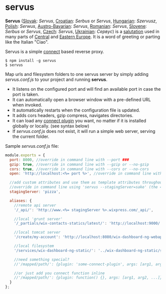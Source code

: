 servus
======
**Servus** ([Slovak](http://en.wikipedia.org/wiki/Slovak_language "Slovak language"): _Servus_, [Croatian](http://en.wikipedia.org/wiki/Croatian_language "Croatian language"): _Serbus_ or _Servus_, [Hungarian](http://en.wikipedia.org/wiki/Hungarian_language "Hungarian language"): _Szervusz_, [Polish](http://en.wikipedia.org/wiki/Polish_language "Polish language"): _Serwus_, [Austro-Bavarian](http://en.wikipedia.org/wiki/Austro-Bavarian "Austro-Bavarian"): _Servus_, [Romanian](http://en.wikipedia.org/wiki/Romanian_language "Romanian language"): _Servus_, [Slovene](http://en.wikipedia.org/wiki/Slovene_language "Slovene language"): _Serbus_ or _Servus_, [Czech](http://en.wikipedia.org/wiki/Czech_language "Czech language"): _Servus_, [Ukrainian](http://en.wikipedia.org/wiki/Ukrainian_language "Ukrainian language"): _Сервус_) is a [salutation](http://en.wikipedia.org/wiki/Salute "Salute") used in many parts of [Central](http://en.wikipedia.org/wiki/Central_Europe "Central Europe") and [Eastern Europe](http://en.wikipedia.org/wiki/Eastern_Europe "Eastern Europe"). It is a word of greeting or parting like the Italian "Ciao".

Servus is a simple [connect](http://www.senchalabs.org/connect/) based reverse proxy.

    $ npm install -g servus
    $ servus

Map urls and filesystem folders to one servus server by simply adding *servus.conf.js* to your project and running **servus**.
 * It listens on the configured port and will find an available port in case the port is taken.
 * It can automatically open a browser window with a pre-defined URL when invoked.
 * It automatically restarts when the configuration file is updated.
 * It adds cors headers, gzip compress, navigates directories.
 * It can load any [connect plugin](https://github.com/senchalabs/connect/wiki) you want, no matter if it is installed globally or locally. (see syntax below)
 * If *servus.conf.js* does not exist, it will run a simple web server, serving the current folder.

Sample *servus.conf.js* file:

```js
module.exports = {
  port: 8000, //override in command line with --port ###
  gzip: true, //override in command line with --gzip or --no-gzip
  cors: true, //override in command line with --cors or --no-cors
  open: 'http://localhost:<%= port %>', //override in command line with --open URL or --no-open

  //add custom attributes and use them as template attributes throughout your config
  //override in command line using 'servus --stagingServer=sake' (the = is important)
  stagingServer: 'pizza',

  aliases: {
    //remote api server
    '/_api/': 'http://www.<%= stagingServer %>.wixpress.com/_api/',

    //local 'grunt server'
    '/_partials/wix-contacts-statics/latest/': 'http://localhost:9000/',

    //local tomcat server
    '/create/my-account': 'http://localhost:8080/wix-dashboard-ng-webapp/dashboard/',

    //local filesystem
    '/services/wix-dashboard-ng-static/': '../wix-dashboard-ng-static/src/main/static/'

    //need something special?
    //'/mapped/path/': {plugin: 'some-connect-plugin', args: [arg1, arg2, ...]}

    //or just add you connect function inline
    //'/mapped/path/': {plugin: function() {}, args: [arg1, arg2, ...]}
  }
};
```
